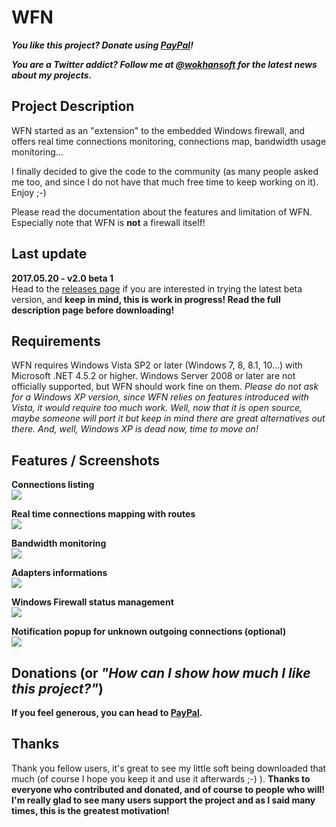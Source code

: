 # WFN

**_You like this project? Donate using [PayPal](https://www.paypal.com/cgi-bin/webscr?cmd=_donations&business=wokhan%40online%2efr&lc=US&item_name=Khan%20%28Windows%20Firewall%20Notifier%29&item_number=WOK%2dWFN&currency_code=EUR&bn=PP%2dDonationsBF%3abtn_donateCC_LG%2egif%3aNonHosted)!_**

**_You are a Twitter addict? Follow me at [@wokhansoft](https://twitter.com/wokhansoft) for the latest news about my projects._**

## Project Description
WFN started as an "extension" to the embedded Windows firewall, and offers real time connections monitoring, connections map, bandwidth usage monitoring...

I finally decided to give the code to the community (as many people asked me too, and since I do not have that much free time to keep working on it).
Enjoy ;-)

Please read the documentation about the features and limitation of WFN. Especially note that WFN is **not** a firewall itself!

## Last update
**2017.05.20 - v2.0 beta 1**<br>
Head to the [releases page](https://github.com/wokhansoft/WFN/releases/tag/v2.0-beta1) if you are interested in trying the latest beta version, and **keep in mind, this is work in progress! Read the full description page before downloading!**

## Requirements
WFN requires Windows Vista SP2 or later (Windows 7, 8, 8.1, 10...) with Microsoft .NET 4.5.2 or higher. Windows Server 2008 or later are not officially supported, but WFN should work fine on them.
_Please do not ask for a Windows XP version, since WFN relies on features introduced with Vista, it would require too much work. Well, now that it is open source, maybe someone will port it but keep in mind there are great alternatives out there. And, well, Windows XP is dead now, time to move on!_

## Features / Screenshots
**Connections listing**
<br>
![](http://wokhan.online.fr/progs/wfn/connections.PNG)

**Real time connections mapping with routes**
<br>
![](http://wokhan.online.fr/progs/wfn/map.PNG)

**Bandwidth monitoring**
<br>
![](http://wokhan.online.fr/progs/wfn/bandwidth.PNG)

**Adapters informations**
<br>
![](http://wokhan.online.fr/progs/wfn/adapters.PNG)

**Windows Firewall status management**
<br>
![](http://wokhan.online.fr/progs/wfn/firewallstatus.PNG)

**Notification popup for unknown outgoing connections (optional)**
<br>
![](http://wokhan.online.fr/progs/wfn/notifier.PNG)

## Donations (or _"How can I show how much I like this project?"_)
**If you feel generous, you can head to [PayPal](https://www.paypal.com/cgi-bin/webscr?cmd=_donations&business=wokhan%40online%2efr&lc=US&item_name=Khan%20%28Windows%20Firewall%20Notifier%29&item_number=WOK%2dWFN&currency_code=EUR&bn=PP%2dDonationsBF%3abtn_donateCC_LG%2egif%3aNonHosted).**

## Thanks
Thank you fellow users, it's great to see my little soft being downloaded that much (of course I hope you keep it and use it afterwards ;-) ).
**Thanks to everyone who contributed and donated, and of course to people who will! I'm really glad to see many users support the project and as I said many times, this is the greatest motivation!**

